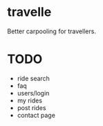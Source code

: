 # travelle
Better carpooling for travellers.

# TODO
- ride search
- faq
- users/login
- my rides
- post rides 
- contact page

